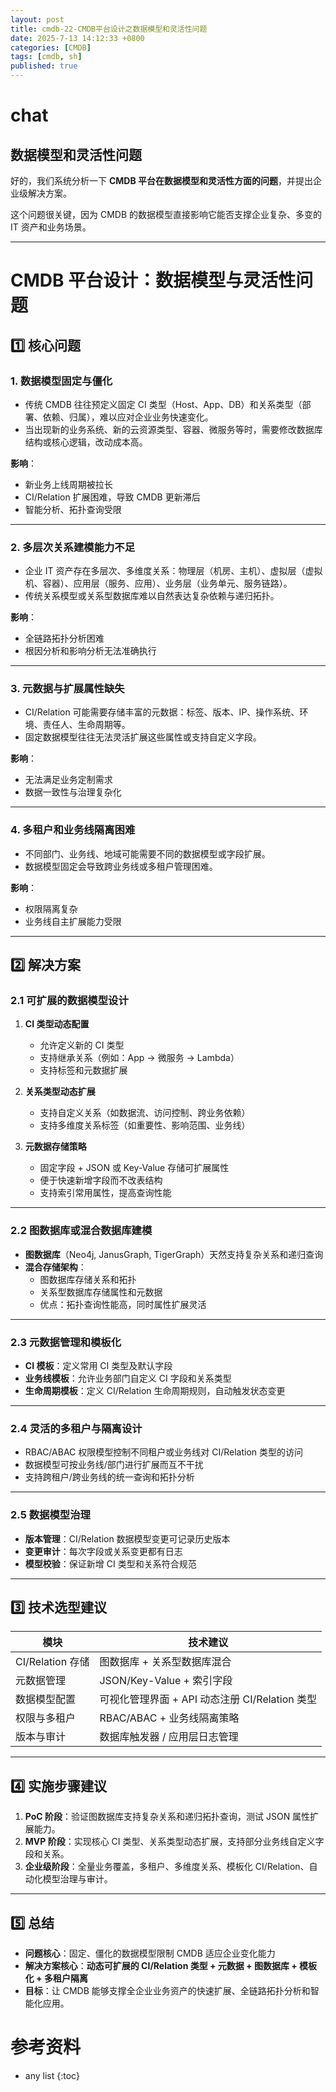 ```yaml
---
layout: post
title: cmdb-22-CMDB平台设计之数据模型和灵活性问题
date: 2025-7-13 14:12:33 +0800
categories: [CMDB]
tags: [cmdb, sh]
published: true
---
```


# chat

## 数据模型和灵活性问题

好的，我们系统分析一下 **CMDB 平台在数据模型和灵活性方面的问题**，并提出企业级解决方案。


这个问题很关键，因为 CMDB 的数据模型直接影响它能否支撑企业复杂、多变的 IT 资产和业务场景。  

---

# **CMDB 平台设计：数据模型与灵活性问题**

## 1️⃣ 核心问题

### 1. 数据模型固定与僵化

- 传统 CMDB 往往预定义固定 CI 类型（Host、App、DB）和关系类型（部署、依赖、归属），难以应对企业业务快速变化。  
- 当出现新的业务系统、新的云资源类型、容器、微服务等时，需要修改数据库结构或核心逻辑，改动成本高。  

**影响**：
- 新业务上线周期被拉长  
- CI/Relation 扩展困难，导致 CMDB 更新滞后  
- 智能分析、拓扑查询受限  

---

### 2. 多层次关系建模能力不足

- 企业 IT 资产存在多层次、多维度关系：物理层（机房、主机）、虚拟层（虚拟机、容器）、应用层（服务、应用）、业务层（业务单元、服务链路）。  
- 传统关系模型或关系型数据库难以自然表达复杂依赖与递归拓扑。  

**影响**：
- 全链路拓扑分析困难  
- 根因分析和影响分析无法准确执行  

---

### 3. 元数据与扩展属性缺失

- CI/Relation 可能需要存储丰富的元数据：标签、版本、IP、操作系统、环境、责任人、生命周期等。  
- 固定数据模型往往无法灵活扩展这些属性或支持自定义字段。  

**影响**：
- 无法满足业务定制需求  
- 数据一致性与治理复杂化  

---

### 4. 多租户和业务线隔离困难

- 不同部门、业务线、地域可能需要不同的数据模型或字段扩展。  
- 数据模型固定会导致跨业务线或多租户管理困难。  

**影响**：
- 权限隔离复杂  
- 业务线自主扩展能力受限  

---

## 2️⃣ 解决方案

### 2.1 可扩展的数据模型设计

1. **CI 类型动态配置**  
   - 允许定义新的 CI 类型  
   - 支持继承关系（例如：App → 微服务 → Lambda）  
   - 支持标签和元数据扩展  

2. **关系类型动态扩展**  
   - 支持自定义关系（如数据流、访问控制、跨业务依赖）  
   - 支持多维度关系标签（如重要性、影响范围、业务线）  

3. **元数据存储策略**  
   - 固定字段 + JSON 或 Key-Value 存储可扩展属性  
   - 便于快速新增字段而不改表结构  
   - 支持索引常用属性，提高查询性能  

---

### 2.2 图数据库或混合数据库建模

- **图数据库**（Neo4j, JanusGraph, TigerGraph）天然支持复杂关系和递归查询  
- **混合存储架构**：  
  - 图数据库存储关系和拓扑  
  - 关系型数据库存储属性和元数据  
  - 优点：拓扑查询性能高，同时属性扩展灵活  

---

### 2.3 元数据管理和模板化

- **CI 模板**：定义常用 CI 类型及默认字段  
- **业务线模板**：允许业务部门自定义 CI 字段和关系类型  
- **生命周期模板**：定义 CI/Relation 生命周期规则，自动触发状态变更  

---

### 2.4 灵活的多租户与隔离设计

- RBAC/ABAC 权限模型控制不同租户或业务线对 CI/Relation 类型的访问  
- 数据模型可按业务线/部门进行扩展而互不干扰  
- 支持跨租户/跨业务线的统一查询和拓扑分析  

---

### 2.5 数据模型治理

- **版本管理**：CI/Relation 数据模型变更可记录历史版本  
- **变更审计**：每次字段或关系变更都有日志  
- **模型校验**：保证新增 CI 类型和关系符合规范  

---

## 3️⃣ 技术选型建议

| 模块 | 技术建议 |
|------|----------|
| CI/Relation 存储 | 图数据库 + 关系型数据库混合 |
| 元数据管理 | JSON/Key-Value + 索引字段 |
| 数据模型配置 | 可视化管理界面 + API 动态注册 CI/Relation 类型 |
| 权限与多租户 | RBAC/ABAC + 业务线隔离策略 |
| 版本与审计 | 数据库触发器 / 应用层日志管理 |

---

## 4️⃣ 实施步骤建议

1. **PoC 阶段**：验证图数据库支持复杂关系和递归拓扑查询，测试 JSON 属性扩展能力。  
2. **MVP 阶段**：实现核心 CI 类型、关系类型动态扩展，支持部分业务线自定义字段和关系。  
3. **企业级阶段**：全量业务覆盖，多租户、多维度关系、模板化 CI/Relation、自动化模型治理与审计。  

---

## 5️⃣ 总结

- **问题核心**：固定、僵化的数据模型限制 CMDB 适应企业变化能力  
- **解决方案核心**：**动态可扩展的 CI/Relation 类型 + 元数据 + 图数据库 + 模板化 + 多租户隔离**  
- **目标**：让 CMDB 能够支撑全企业业务资产的快速扩展、全链路拓扑分析和智能化应用。  

# 参考资料


* any list
{:toc}